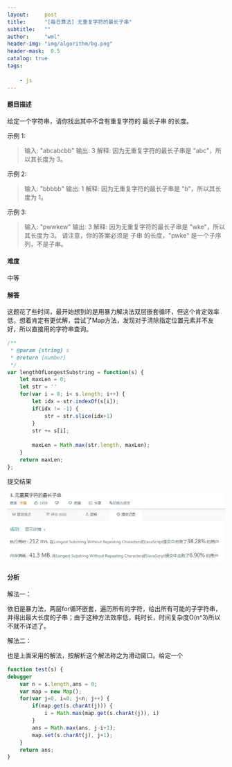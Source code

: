 ```yaml
---
layout:     post
title:      "[每日算法] 无重复字符的最长子串"
subtitle:   ""
author:     "wml"
header-img: "img/algorithm/bg.png"
header-mask:  0.5
catalog: true
tags:

    - js
---
```


#### 题目描述

给定一个字符串，请你找出其中不含有重复字符的 最长子串 的长度。

示例 1:

> 输入: "abcabcbb"
> 输出: 3
> 解释: 因为无重复字符的最长子串是 "abc"，所以其长度为 3。

示例 2:

> 输入: "bbbbb"
> 输出: 1
> 解释: 因为无重复字符的最长子串是 "b"，所以其长度为 1。

示例 3:

> 输入: "pwwkew"
> 输出: 3
> 解释: 因为无重复字符的最长子串是 "wke"，所以其长度为 3。
> 请注意，你的答案必须是 子串 的长度，"pwke" 是一个子序列，不是子串。

#### 难度

中等

#### 解答

这题花了些时间，最开始想到的是用暴力解决法双层嵌套循环，但这个肯定效率低，想着肯定有更优解，尝试了Map方法，发现对于清除指定位置元素并不友好，所以直接用的字符串查询。

```js
/**
 * @param {string} s
 * @return {number}
 */
var lengthOfLongestSubstring = function(s) {
    let maxLen = 0;
    let str = ''
    for(var i = 0; i< s.length; i++) {
        let idx = str.indexOf(s[i]);
        if(idx != -1) {
            str = str.slice(idx+1)  
        }
        str += s[i];

        maxLen = Math.max(str.length, maxLen);
    }
    return maxLen;
};
```

提交结果

![1](/img/algorithm/day2-1.jpg)

#### 分析

解法一：

依旧是暴力法，两层for循环嵌套，遍历所有的字符，给出所有可能的子字符串，并得出最大长度的子串；由于这种方法效率低，耗时长，时间复杂度O(n^3)所以不就不详述了。

解法二：

也是上面采用的解法，按解析这个解法称之为滑动窗口。给定一个

```js
function test(s) {
debugger
	var n = s.length,ans = 0; 
	var map = new Map();
	for(var j=0, i=0; j<n; j++) {
		if(map.get(s.charAt(j))) {
			i = Math.max(map.get(s.charAt(j)), i)
		}
		ans = Math.max(ans, j-i+1);
		map.set(s.charAt(j), j+1);
	}
	return ans;
}
```